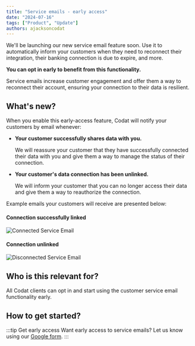 ```yaml
---
title: "Service emails - early access"
date: "2024-07-16"
tags: ["Product", "Update"]
authors: ajacksoncodat
---
```


We'll be launching our new service email feature soon. Use it to automatically inform your customers when they need to reconnect their integration, their banking connection is due to expire, and more. 

**You can opt in early to benefit from this functionality.**

<!--truncate-->

Service emails increase customer engagement and offer them a way to reconnect their account, ensuring your connection to their data is resilient.

## What's new?

When you enable this early-access feature, Codat will notify your customers by email whenever:

 - **Your customer successfully shares data with you.**

   We will reassure your customer that they have successfully connected their data with you and give them a way to manage the status of their connection.
  
 - **Your customer's data connection has been unlinked.**

   We will inform your customer that you can no longer access their data and give them a way to reauthorize the connection.

Example emails your customers will receive are presented below:

#### Connection successfully linked
![Connected Service Email](/img/updates/20240716-email-connect.png)

#### Connection unlinked 
![Disconnected Service Email](/img/updates/20240716-email-disconnect.png)

## Who is this relevant for?

All Codat clients can opt in and start using the customer service email functionality early.

## How to get started?

:::tip Get early access
Want early access to service emails? Let us know using our [Google form](https://forms.gle/1RhYZJ4UBZi9Rqoo9).
:::

